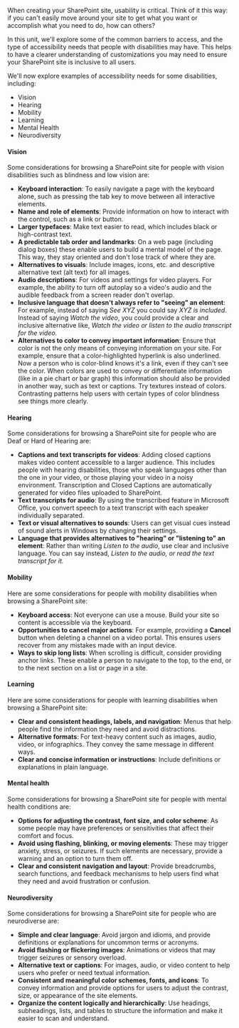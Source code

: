 When creating your SharePoint site, usability is critical. Think of it this way: if you can't easily move around your site to get what you want or accomplish what you need to do, how can others?

In this unit, we'll explore some of the common barriers to access, and the type of accessibility needs that people with disabilities may have. This helps to have a clearer understanding of customizations you may need to ensure your SharePoint site is inclusive to all users.

We'll now explore examples of accessibility needs for some disabilities, including:

- Vision
- Hearing
- Mobility
- Learning
- Mental Health
- Neurodiversity

#### Vision

Some considerations for browsing a SharePoint site for people with vision disabilities such as blindness and low vision are:

- **Keyboard interaction**: To easily navigate a page with the keyboard alone, such as pressing the tab key to move between all interactive elements.
- **Name and role of elements**: Provide information on how to interact with the control, such as a link or button.
- **Larger typefaces**: Make text easier to read, which includes black or high-contrast text.
- **A predictable tab order and landmarks**: On a web page (including dialog boxes) these enable users to build a mental model of the page. This way, they stay oriented and don't lose track of where they are.
- **Alternatives to visuals**: Include images, icons, etc. and descriptive alternative text (alt text) for all images.
- **Audio descriptions**: For videos and settings for video players. For example, the ability to turn off autoplay so a video's audio and the audible feedback from a screen reader don't overlap.
- **Inclusive language that doesn't always refer to "seeing" an element**: For example, instead of saying *See XYZ* you could say *XYZ is included*. Instead of saying *Watch the video*, you could provide a clear and inclusive alternative like, *Watch the video or listen to the audio transcript for the video.*
- **Alternatives to color to convey important information**: Ensure that color is not the only means of conveying information on your site. For example, ensure that a color-highlighted hyperlink is also underlined. Now a person who is color-blind knows it's a link, even if they can't see the color. When colors are used to convey or differentiate information (like in a pie chart or bar graph) this information should also be provided in another way, such as text or captions. Try textures instead of colors. Contrasting patterns help users with certain types of color blindness see things more clearly.

#### Hearing

Some considerations for browsing a SharePoint site for people who are Deaf or Hard of Hearing are:

- **Captions and text transcripts for videos**: Adding closed captions makes video content accessible to a larger audience. This includes people with hearing disabilities, those who speak languages other than the one in your video, or those playing your video in a noisy environment. Transcription and Closed Captions are automatically generated for video files uploaded to SharePoint.
- **Text transcripts for audio**: By using the transcribed feature in Microsoft Office, you convert speech to a text transcript with each speaker individually separated.
- **Text or visual alternatives to sounds**: Users can get visual cues instead of sound alerts in Windows by changing their settings.
- **Language that provides alternatives to "hearing" or "listening to" an element**: Rather than writing *Listen to the audio*, use clear and inclusive language. You can say instead, *Listen to the audio, or read the text transcript for it.*

#### Mobility

Here are some considerations for people with mobility disabilities when browsing a SharePoint site:

- **Keyboard access**: Not everyone can use a mouse. Build your site so content is accessible via the keyboard.
- **Opportunities to cancel major actions**: For example, providing a **Cancel** button when deleting a channel on a video portal. This ensures users recover from any mistakes made with an input device.
- **Ways to skip long lists**: When scrolling is difficult, consider providing anchor links. These enable a person to navigate to the top, to the end, or to the next section on a list or page in a site.

#### Learning

Here are some considerations for people with learning disabilities when browsing a SharePoint site:

- **Clear and consistent headings, labels, and navigation**: Menus that help people find the information they need and avoid distractions.
- **Alternative formats**: For text-heavy content such as images, audio, video, or infographics. They convey the same message in different ways.
- **Clear and concise information or instructions**: Include definitions or explanations in plain language.

#### Mental health

Some considerations for browsing a SharePoint site for people with mental health conditions are:

- **Options for adjusting the contrast, font size, and color scheme**: As some people may have preferences or sensitivities that affect their comfort and focus.
- **Avoid using flashing, blinking, or moving elements**: These may trigger anxiety, stress, or seizures. If such elements are necessary, provide a warning and an option to turn them off.
- **Clear and consistent navigation and layout**: Provide breadcrumbs, search functions, and feedback mechanisms to help users find what they need and avoid frustration or confusion.

#### Neurodiversity

Some considerations for browsing a SharePoint site for people who are neurodiverse are:

- **Simple and clear language**: Avoid jargon and idioms, and provide definitions or explanations for uncommon terms or acronyms.
- **Avoid flashing or flickering images**: Animations or videos that may trigger seizures or sensory overload.
- **Alternative text or captions**: For images, audio, or video content to help users who prefer or need textual information.
- **Consistent and meaningful color schemes, fonts, and icons**: To convey information and provide options for users to adjust the contrast, size, or appearance of the site elements.
- **Organize the content logically and hierarchically**: Use headings, subheadings, lists, and tables to structure the information and make it easier to scan and understand.
